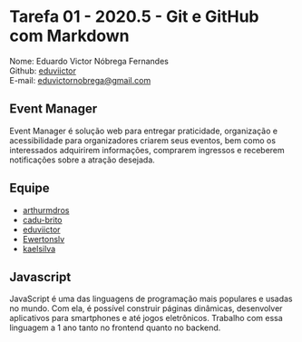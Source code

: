 # Tarefa 01 - 2020.5 - Git e GitHub com Markdown

Nome: Eduardo Victor Nóbrega Fernandes  
Github: [eduviictor](https://github.com/eduviictor)  
E-mail: eduvictornobrega@gmail.com  


## Event Manager

Event Manager é solução web para entregar praticidade, organização e acessibilidade para organizadores criarem seus eventos, bem como os interessados adquirirem informações, comprarem ingressos e receberem notificações sobre a atração desejada.

## Equipe

* [arthurmdros](https://github.com/arthurmdros)
* [cadu-brito](https://github.com/cadu-brito)
* [eduviictor](https://github.com/eduviictor)
* [Ewertonslv](https://github.com/Ewertonslv)
* [kaelsilva](https://github.com/kaelsilva)

## Javascript

JavaScript é uma das linguagens de programação mais populares e usadas no mundo. Com ela, é possível construir páginas dinâmicas, desenvolver aplicativos para smartphones e até jogos eletrônicos. Trabalho com essa linguagem a 1 ano tanto no frontend quanto no backend.